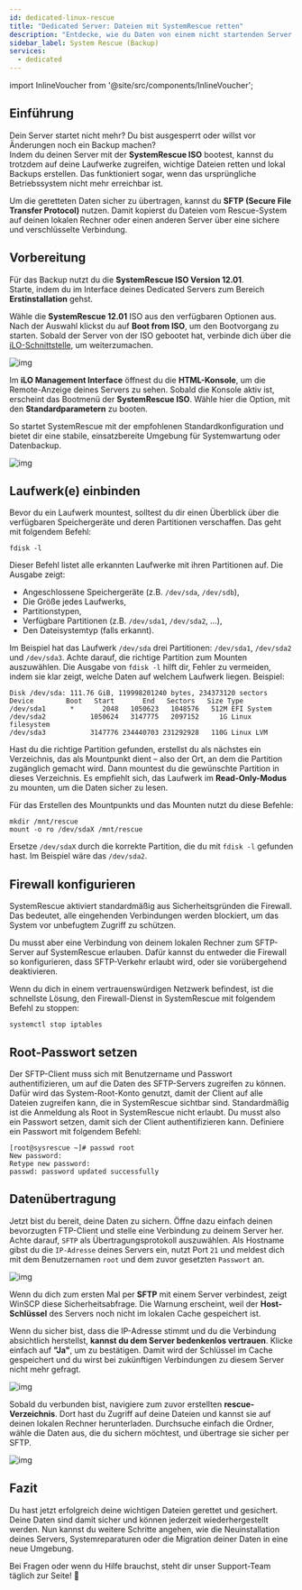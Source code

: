 ```yaml
---
id: dedicated-linux-rescue
title: "Dedicated Server: Dateien mit SystemRescue retten"
description: "Entdecke, wie du Daten von einem nicht startenden Server mit der SystemRescue ISO wiederherstellst und Backups erstellst → Jetzt mehr erfahren"
sidebar_label: System Rescue (Backup)
services:
  - dedicated
---
```


import InlineVoucher from '@site/src/components/InlineVoucher';

## Einführung

Dein Server startet nicht mehr? Du bist ausgesperrt oder willst vor Änderungen noch ein Backup machen?  
Indem du deinen Server mit der **SystemRescue ISO** bootest, kannst du trotzdem auf deine Laufwerke zugreifen, wichtige Dateien retten und lokal Backups erstellen. Das funktioniert sogar, wenn das ursprüngliche Betriebssystem nicht mehr erreichbar ist.

Um die geretteten Daten sicher zu übertragen, kannst du **SFTP (Secure File Transfer Protocol)** nutzen. Damit kopierst du Dateien vom Rescue-System auf deinen lokalen Rechner oder einen anderen Server über eine sichere und verschlüsselte Verbindung.

<InlineVoucher />

## Vorbereitung

Für das Backup nutzt du die **SystemRescue ISO Version 12.01**.  
Starte, indem du im Interface deines Dedicated Servers zum Bereich **Erstinstallation** gehst.

Wähle die **SystemRescue 12.01** ISO aus den verfügbaren Optionen aus. Nach der Auswahl klickst du auf **Boot from ISO**, um den Bootvorgang zu starten. Sobald der Server von der ISO gebootet hat, verbinde dich über die [iLO-Schnittstelle](dedicated-ilo.md), um weiterzumachen.

![img](https://screensaver01.zap-hosting.com/index.php/s/L35tCT8zJ4riTko/preview)

Im **iLO Management Interface** öffnest du die **HTML-Konsole**, um die Remote-Anzeige deines Servers zu sehen. Sobald die Konsole aktiv ist, erscheint das Bootmenü der **SystemRescue ISO**. Wähle hier die Option, mit den **Standardparametern** zu booten.

So startet SystemRescue mit der empfohlenen Standardkonfiguration und bietet dir eine stabile, einsatzbereite Umgebung für Systemwartung oder Datenbackup.

![img](https://screensaver01.zap-hosting.com/index.php/s/gzLJxw9FWZs4AJ7/download)

## Laufwerk(e) einbinden

Bevor du ein Laufwerk mountest, solltest du dir einen Überblick über die verfügbaren Speichergeräte und deren Partitionen verschaffen. Das geht mit folgendem Befehl:

```
fdisk -l
```

Dieser Befehl listet alle erkannten Laufwerke mit ihren Partitionen auf. Die Ausgabe zeigt:

- Angeschlossene Speichergeräte (z.B. `/dev/sda`, `/dev/sdb`),
- Die Größe jedes Laufwerks,
- Partitionstypen,
- Verfügbare Partitionen (z.B. `/dev/sda1`, `/dev/sda2`, …),
- Den Dateisystemtyp (falls erkannt).

Im Beispiel hat das Laufwerk `/dev/sda` drei Partitionen: `/dev/sda1`, `/dev/sda2` und `/dev/sda3`. Achte darauf, die richtige Partition zum Mounten auszuwählen. Die Ausgabe von `fdisk -l` hilft dir, Fehler zu vermeiden, indem sie klar zeigt, welche Daten auf welchem Laufwerk liegen. Beispiel:

```
Disk /dev/sda: 111.76 GiB, 119998201240 bytes, 234373120 sectors
Device        Boot   Start       End   Sectors   Size Type
/dev/sda1      *       2048   1050623   1048576   512M EFI System
/dev/sda2           1050624   3147775   2097152     1G Linux filesystem
/dev/sda3           3147776 234440703 231292928   110G Linux LVM
```

Hast du die richtige Partition gefunden, erstellst du als nächstes ein Verzeichnis, das als Mountpunkt dient – also der Ort, an dem die Partition zugänglich gemacht wird. Dann mountest du die gewünschte Partition in dieses Verzeichnis. Es empfiehlt sich, das Laufwerk im **Read-Only-Modus** zu mounten, um die Daten sicher zu lesen.

Für das Erstellen des Mountpunkts und das Mounten nutzt du diese Befehle:

```
mkdir /mnt/rescue
mount -o ro /dev/sdaX /mnt/rescue
```

Ersetze `/dev/sdaX` durch die korrekte Partition, die du mit `fdisk -l` gefunden hast. Im Beispiel wäre das `/dev/sda2`.

## Firewall konfigurieren

SystemRescue aktiviert standardmäßig aus Sicherheitsgründen die Firewall. Das bedeutet, alle eingehenden Verbindungen werden blockiert, um das System vor unbefugtem Zugriff zu schützen.

Du musst aber eine Verbindung von deinem lokalen Rechner zum SFTP-Server auf SystemRescue erlauben. Dafür kannst du entweder die Firewall so konfigurieren, dass SFTP-Verkehr erlaubt wird, oder sie vorübergehend deaktivieren.

Wenn du dich in einem vertrauenswürdigen Netzwerk befindest, ist die schnellste Lösung, den Firewall-Dienst in SystemRescue mit folgendem Befehl zu stoppen:

```
systemctl stop iptables
```

## Root-Passwort setzen

Der SFTP-Client muss sich mit Benutzername und Passwort authentifizieren, um auf die Daten des SFTP-Servers zugreifen zu können. Dafür wird das System-Root-Konto genutzt, damit der Client auf alle Dateien zugreifen kann, die in SystemRescue sichtbar sind. Standardmäßig ist die Anmeldung als Root in SystemRescue nicht erlaubt. Du musst also ein Passwort setzen, damit sich der Client authentifizieren kann. Definiere ein Passwort mit folgendem Befehl:

```
[root@sysrescue ~]# passwd root
New password:
Retype new password:
passwd: password updated successfully
```

## Datenübertragung

Jetzt bist du bereit, deine Daten zu sichern. Öffne dazu einfach deinen bevorzugten FTP-Client und stelle eine Verbindung zu deinem Server her. Achte darauf, `SFTP` als Übertragungsprotokoll auszuwählen. Als Hostname gibst du die `IP-Adresse` deines Servers ein, nutzt Port `21` und meldest dich mit dem Benutzernamen `root` und dem zuvor gesetzten `Passwort` an.

![img](https://screensaver01.zap-hosting.com/index.php/s/armZ9db3nXsJW2o/download)

Wenn du dich zum ersten Mal per **SFTP** mit einem Server verbindest, zeigt WinSCP diese Sicherheitsabfrage. Die Warnung erscheint, weil der **Host-Schlüssel** des Servers noch nicht im lokalen Cache gespeichert ist.

Wenn du sicher bist, dass die IP-Adresse stimmt und du die Verbindung absichtlich herstellst, **kannst du dem Server bedenkenlos vertrauen**. Klicke einfach auf **"Ja"**, um zu bestätigen. Damit wird der Schlüssel im Cache gespeichert und du wirst bei zukünftigen Verbindungen zu diesem Server nicht mehr gefragt.

![img](https://screensaver01.zap-hosting.com/index.php/s/y5353jyzky67LxB/preview)

Sobald du verbunden bist, navigiere zum zuvor erstellten **rescue-Verzeichnis**. Dort hast du Zugriff auf deine Dateien und kannst sie auf deinen lokalen Rechner herunterladen. Durchsuche einfach die Ordner, wähle die Daten aus, die du sichern möchtest, und übertrage sie sicher per SFTP.

![img](https://screensaver01.zap-hosting.com/index.php/s/QiS4wiTWXx6g8aT/download)

## Fazit

Du hast jetzt erfolgreich deine wichtigen Dateien gerettet und gesichert.  
Deine Daten sind damit sicher und können jederzeit wiederhergestellt werden. Nun kannst du weitere Schritte angehen, wie die Neuinstallation deines Servers, Systemreparaturen oder die Migration deiner Daten in eine neue Umgebung.

Bei Fragen oder wenn du Hilfe brauchst, steht dir unser Support-Team täglich zur Seite! 🙂

<InlineVoucher />